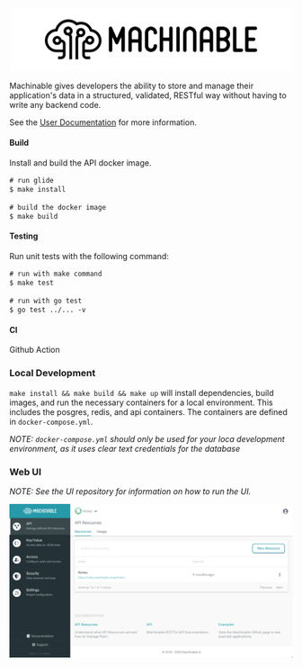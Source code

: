 
![Image of Machinable UI](images/logo.png)

Machinable gives developers the ability to store and manage their application's data in a structured, validated, RESTful way without having to write any backend code.

See the [User Documentation](https://www.machinable.io/documentation/) for more information.

#### Build

Install and build the API docker image.

```
# run glide
$ make install

# build the docker image
$ make build
```

#### Testing

Run unit tests with the following command:

```
# run with make command
$ make test

# run with go test
$ go test ../... -v
```

#### CI

Github Action

### Local Development

`make install && make build && make up` will install dependencies, build images, and run the necessary containers for a local environment. This includes the posgres, redis, and api containers. The containers are defined in `docker-compose.yml`.

_NOTE: `docker-compose.yml` should only be used for your loca development environment, as it uses clear text credentials for the database_

### Web UI

_NOTE: See the UI repository for information on how to run the UI._

![Image of Machinable UI](images/ui_1.png)
